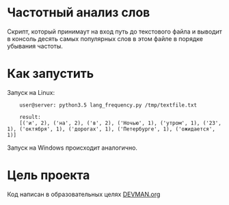 # Частотный анализ слов

Скрипт, который принимаут на вход путь до текстового файла и выводит в консоль десять самых популярных слов в этом файле в порядке убывания частоты.

# Как запустить

Запуск на Linux:

		user@server: python3.5 lang_frequency.py /tmp/textfile.txt

		result:
		[('и', 2), ('на', 2), ('в', 2), ('Ночью', 1), ('утром', 1), ('23', 1), ('октября', 1), ('дорогах', 1), ('Петербурге', 1), ('ожидается', 1)]
Запуск на Windows происходит аналогично.
# Цель проекта

Код написан в образовательных целях
[DEVMAN.org](https://devman.org)
